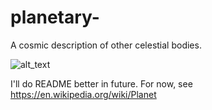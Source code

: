 # planetary-
A cosmic description of other celestial bodies.

![alt_text](https://svs.gsfc.nasa.gov/vis/a030000/a030700/a030710/planets3x3_pluto_colorMercury_1080p.00001_print.jpg)

I'll do README better in future. For now, see https://en.wikipedia.org/wiki/Planet
